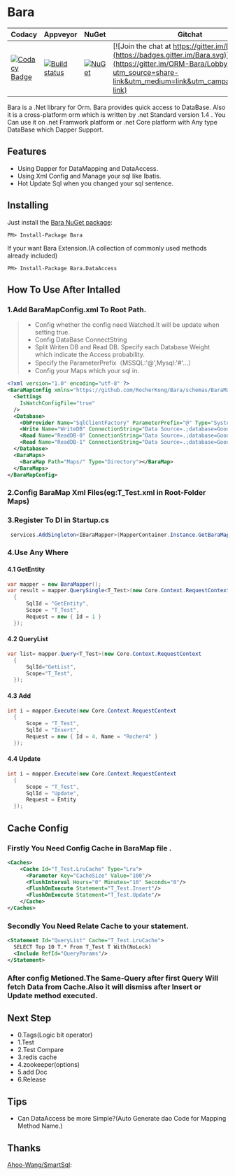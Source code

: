 # Bara
| Codacy | Appveyor | NuGet | Gitchat |
|--------|----------|-------|---------|
|[![Codacy Badge](https://api.codacy.com/project/badge/Grade/2a3146f3f09246d3a1a25826189aa656)](https://www.codacy.com/app/kx.1990/Bara?utm_source=github.com&utm_medium=referral&utm_content=RocherKong/Bara&utm_campaign=badger)|[![Build status](https://ci.appveyor.com/api/projects/status/w20ms4cct4nyl5ar/branch/master?svg=true)](https://ci.appveyor.com/project/RocherKong/bara/branch/master)|  [![NuGet](https://img.shields.io/nuget/v/Bara.svg)](https://www.nuget.org/packages/Bara/)|[![Join the chat at https://gitter.im/Bara](https://badges.gitter.im/Bara.svg)](https://gitter.im/ORM-Bara/Lobby?utm_source=share-link&utm_medium=link&utm_campaign=share-link)|

Bara is a .Net library for Orm. Bara provides quick access to DataBase. Also it is a cross-platform orm which is written by .net Standard version 1.4 . You Can use it on .net Framwork platform or .net Core platform with Any type DataBase which Dapper Support.
## Features
* Using Dapper for DataMapping and DataAccess. 
* Using Xml Config and Manage your sql like Ibatis.
* Hot Update Sql when you changed your sql sentence.

## Installing
Just install the [Bara NuGet package](http://www.nuget.org/packages/Bara/):

```
PM> Install-Package Bara
```

If your want Bara Extension.(A collection of commonly used methods already included)
```
PM> Install-Package Bara.DataAccess
```

## How To Use After Intalled
### 1.Add **BaraMapConfig.xml** To Root Path.
  > * Config whether the config need Watched.It will be update when setting true.
  > * Config DataBase ConnectString  
  > * Split Writen DB and Read DB. Specify each Database Weight which indicate the Access probability.
  > * Specify the ParameterPrefix（MSSQL:'@',Mysql:'#'...）
  > * Config your Maps which your sql in.

```xml
<?xml version="1.0" encoding="utf-8" ?>
<BaraMapConfig xmlns="https://github.com/RocherKong/Bara/schemas/BaraMapConfig.xsd">
  <Settings
    IsWatchConfigFile="true"
  />
  <Database>
    <DbProvider Name="SqlClientFactory" ParameterPrefix="@" Type="System.Data.SqlClient.SqlClientFactory,System.Data.SqlClient"/>
    <Write Name="WriteDB" ConnectionString="Data Source=.;database=GoodJob;uid=sa;pwd=App1234"/>
    <Read Name="ReadDB-0" ConnectionString="Data Source=.;database=GoodJob;uid=sa;pwd=App1234" Weight="50"/>
    <Read Name="ReadDB-1" ConnectionString="Data Source=.;database=GoodJob;uid=sa;pwd=App1234" Weight="50"/>
  </Database>
  <BaraMaps>
    <BaraMap Path="Maps/" Type="Directory"></BaraMap>
  </BaraMaps>
</BaraMapConfig>
```
### 2.Config BaraMap Xml Files(eg:**T_Test.xml** in Root-Folder Maps)

### 3.Register To DI in Startup.cs
```c#
 services.AddSingleton<IBaraMapper>(MapperContainer.Instance.GetBaraMapper());
```

### 4.Use Any Where
#### 4.1 GetEntity
```c#
var mapper = new BaraMapper();
var result = mapper.QuerySingle<T_Test>(new Core.Context.RequestContext
  {
      SqlId = "GetEntity",
      Scope = "T_Test",
      Request = new { Id = 1 }
  });
```

#### 4.2 QueryList
```c#
var list= mapper.Query<T_Test>(new Core.Context.RequestContext
  {
      SqlId="GetList",
      Scope="T_Test",
  });
```

#### 4.3 Add
```c#
int i = mapper.Execute(new Core.Context.RequestContext
  {
      Scope = "T_Test",
      SqlId = "Insert",
      Request = new { Id = 4, Name = "Rocher4" }
  });
```

#### 4.4 Update
```c#
int i = mapper.Execute(new Core.Context.RequestContext
  {
      Scope = "T_Test",
      SqlId = "Update",
      Request = Entity
  });
```

## Cache Config
### Firstly You Need Config Cache in BaraMap file .
```xml
<Caches>
    <Cache Id="T_Test.LruCache" Type="Lru">
      <Parameter Key="CacheSize" Value="100"/>
      <FlushInterval Hours="0" Minutes="10" Seconds="0"/>
      <FlushOnExecute Statement="T_Test.Insert"/>
      <FlushOnExecute Statement="T_Test.Update"/>
    </Cache>
</Caches>
```
### Secondly You Need Relate Cache to your statement.
```xml
<Statement Id="QueryList" Cache="T_Test.LruCache">
  SELECT Top 10 T.* From T_Test T With(NoLock)
  <Include RefId="QueryParams"/>
</Statement>
```
### After config Metioned.The Same-Query after first Query Will fetch Data from Cache.Also it will dismiss after Insert or Update method executed. 

## Next Step 
* 0.Tags(Logic bit operator)
* 1.Test
* 2.Test Compare
* 3.redis cache
* 4.zookeeper(options)
* 5.add Doc 
* 6.Release

## Tips
* Can DataAccess be more Simple?(Auto Generate dao Code for Mapping Method Name.)

## Thanks
[Ahoo-Wang/SmartSql](https://github.com/Ahoo-Wang/SmartSql/):




